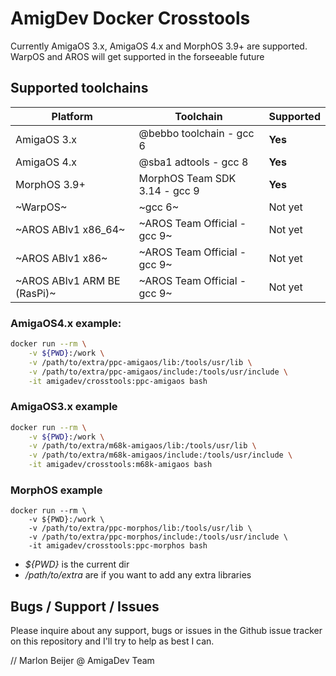 # AmigDev Docker Crosstools

Currently AmigaOS 3.x, AmigaOS 4.x and MorphOS 3.9+ are supported. 
WarpOS and AROS will get supported in the forseeable future

## Supported toolchains
Platform | Toolchain | Supported 
------------ | ------------ | -------------
AmigaOS 3.x | @bebbo toolchain - gcc 6 | **Yes**
AmigaOS 4.x | @sba1 adtools - gcc 8 | **Yes**
MorphOS 3.9+ | MorphOS Team SDK 3.14 - gcc 9 | **Yes**
~WarpOS~ | ~gcc 6~ | Not yet
~AROS ABIv1 x86_64~ | ~AROS Team Official - gcc 9~ | Not yet
~AROS ABIv1 x86~ | ~AROS Team Official - gcc 9~ | Not yet
~AROS ABIv1 ARM BE (RasPi)~ | ~AROS Team Official - gcc 9~ | Not yet


### AmigaOS4.x example:
```bash
docker run --rm \
	-v ${PWD}:/work \
	-v /path/to/extra/ppc-amigaos/lib:/tools/usr/lib \
	-v /path/to/extra/ppc-amigaos/include:/tools/usr/include \
	-it amigadev/crosstools:ppc-amigaos bash
```

### AmigaOS3.x example
```bash
docker run --rm \
	-v ${PWD}:/work \
	-v /path/to/extra/m68k-amigaos/lib:/tools/usr/lib \
	-v /path/to/extra/m68k-amigaos/include:/tools/usr/include \
	-it amigadev/crosstools:m68k-amigaos bash
```

### MorphOS example
```bashS
docker run --rm \
	-v ${PWD}:/work \
	-v /path/to/extra/ppc-morphos/lib:/tools/usr/lib \
	-v /path/to/extra/ppc-morphos/include:/tools/usr/include \
	-it amigadev/crosstools:ppc-morphos bash
```

* *${PWD}* is the current dir
* */path/to/extra* are if you want to add any extra libraries

## Bugs / Support / Issues
Please inquire about any support, bugs or issues in the Github issue tracker on this repository and I'll try to help as best I can.

// Marlon Beijer @ AmigaDev Team
